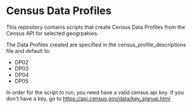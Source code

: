 # Census Data Profiles
This repository contains scripts that create Census Data Profiles from the Census API for selected geogrpahies.

The Data Profiles created are specified in the census_profile_descriptions file and default to:
* DP02
* DP03
* DP04
* DP05

In order for the script to run, you need have a valid census api key. If you don't have a key, go to https://api.census.gov/data/key_signup.html

